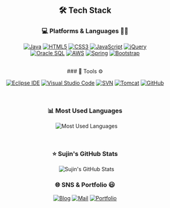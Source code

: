 <br/>
<div align="center">

## 🛠️ Tech Stack <br/>

### 💻 Platforms & Languages 🧑‍💻

[![Java](https://img.shields.io/badge/Java-007396?style=for-the-badge&logo=java&logoColor=white)](https://www.java.com)
[![HTML5](https://img.shields.io/badge/HTML5-E34F26?style=for-the-badge&logo=html5&logoColor=white)](https://developer.mozilla.org/ko/docs/Web/HTML)
[![CSS3](https://img.shields.io/badge/CSS3-1572B6?style=for-the-badge&logo=css3&logoColor=white)](https://developer.mozilla.org/ko/docs/Web/CSS)
[![JavaScript](https://img.shields.io/badge/JavaScript-F7DF1E?style=for-the-badge&logo=javascript&logoColor=black)](https://www.javascript.com)
[![jQuery](https://img.shields.io/badge/jQuery-0769AD?style=for-the-badge&logo=jquery&logoColor=white)](https://jquery.com) <br/>
[![Oracle SQL](https://img.shields.io/badge/Oracle%20SQL-F80000?style=for-the-badge&logo=oracle&logoColor=white)](https://www.oracle.com/database/)
[![AWS](https://img.shields.io/badge/AWS-232F3E?style=for-the-badge&logo=amazon-aws&logoColor=white)](https://aws.amazon.com)
[![Spring](https://img.shields.io/badge/Spring-6DB33F?style=for-the-badge&logo=spring&logoColor=white)](https://spring.io/)
[![Bootstrap](https://img.shields.io/badge/Bootstrap-7952B3?style=for-the-badge&logo=bootstrap&logoColor=white)](https://getbootstrap.com)

<br/>
### 🔧 Tools ⚙️

[![Eclipse IDE](https://img.shields.io/badge/Eclipse%20IDE-2C2255?style=for-the-badge&logo=eclipse&logoColor=white)](https://www.eclipse.org/ide/)
[![Visual Studio Code](https://img.shields.io/badge/Visual%20Studio%20Code-007ACC?style=for-the-badge&logo=visual-studio-code&logoColor=white)](https://code.visualstudio.com/)
[![SVN](https://img.shields.io/badge/SVN-8090C5?style=for-the-badge&logo=subversion&logoColor=white)](https://subversion.apache.org/)
[![Tomcat](https://img.shields.io/badge/Apache%20Tomcat-F8DC75?style=for-the-badge&logo=apache-tomcat&logoColor=black)](https://tomcat.apache.org/)
[![GitHub](https://img.shields.io/badge/GitHub-181717?style=for-the-badge&logo=github&logoColor=white)](https://github.com/)

</div>

<br/>
<div align="center">

### 📊 Most Used Languages

<p align="center">
  <img src="https://github-readme-stats.vercel.app/api/top-langs/?username=skt4253&layout=compact&hide_title=true&card_width=400&langs_count=6&theme=radical&exclude_repo=your-excluded-repo" alt="Most Used Languages">
</p>

</div>

<br/>
<div align="center">

### ⭐ Sujin's GitHub Stats

<p align="center">
  <img src="https://github-readme-stats.vercel.app/api?username=skt4253&show_icons=true&theme=radical&hide_rank=false&include_all_commits=true&count_private=true&disable_animations=true" alt="Sujin's GitHub Stats">
</p>

</div>


<div align="center">

### 🌐 SNS & Portfolio 😃

[![Blog](https://img.shields.io/badge/Blog-FF5722?style=for-the-badge&logo=blogger&logoColor=white)](https://your-blog-url.com)
[![Mail](https://img.shields.io/badge/Mail-D44638?style=for-the-badge&logo=gmail&logoColor=white)](mailto:your-email@example.com)
[![Portfolio](https://img.shields.io/badge/Portfolio-6A1B9A?style=for-the-badge&logo=react&logoColor=white)](https://your-portfolio-url.com)

</div>
